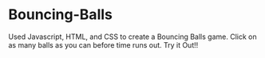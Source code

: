 # Bouncing-Balls
Used Javascript, HTML, and CSS to create a Bouncing Balls game. Click on as many balls as you can before time runs out. Try it Out!!

